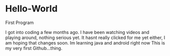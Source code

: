 # Hello-World
First Program

I got into coding a few months ago. I have been watching videos and playing around, nothing serious yet.  It hasnt really clicked for me yet either, I am hoping that changes soon. Im learning java and android right now
This is my very first Github...thing.
